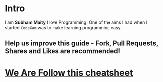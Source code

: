 # Intro
I am **Subham Maity**
I love Programming. One of the aims I had when I started ```CodeXam``` was to make learning programming easy.
## Help us improve this guide - **Fork, Pull Requests, Shares and Likes are recommended**!
# [We Are Follow this cheatsheet](https://whimsical.com/networking-cheatsheet-7osSXnXJFCtv6SJ3ygs1DE)

